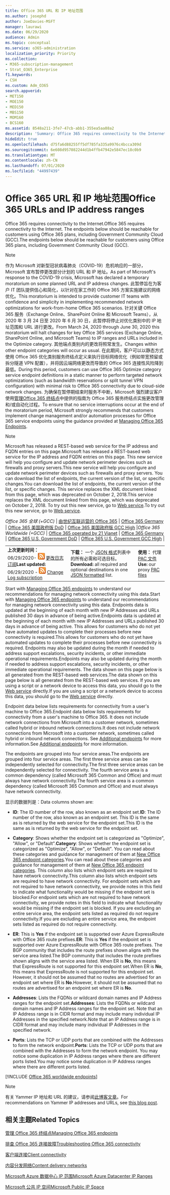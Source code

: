 ```yaml
---
title: Office 365 URL 和 IP 地址范围
ms.author: josephd
author: JoeDavies-MSFT
manager: laurawi
ms.date: 06/29/2020
audience: Admin
ms.topic: conceptual
ms.service: o365-administration
localization_priority: Priority
ms.collection:
- M365-subscription-management
- Strat_O365_Enterprise
f1.keywords:
- CSH
ms.custom: Adm_O365
search.appverid:
- MET150
- MOE150
- MED150
- MBS150
- MOM160
- BCS160
ms.assetid: 8548a211-3fe7-47cb-abb1-355ea5aa88a2
description: 'Summary: Office 365 requires connectivity to the Internet. The endpoints below should be reachable for customers using Office 365 plans, including Government Community Cloud (GCC).'
hideEdit: true
ms.openlocfilehash: d75fa6d88255ff5df785fa335a9976c4bcca309d
ms.sourcegitcommit: 6e608d957082244d1b4ffb47942e5847ec18c0b9
ms.translationtype: MT
ms.contentlocale: zh-CN
ms.lasthandoff: 07/01/2020
ms.locfileid: "44997439"
---
```

# <a name="office-365-urls-and-ip-address-ranges"></a><span data-ttu-id="6a7ce-104">Office 365 URL 和 IP 地址范围</span><span class="sxs-lookup"><span data-stu-id="6a7ce-104">Office 365 URLs and IP address ranges</span></span>

<span data-ttu-id="6a7ce-105">Office 365 requires connectivity to the Internet.</span><span class="sxs-lookup"><span data-stu-id="6a7ce-105">Office 365 requires connectivity to the Internet.</span></span> <span data-ttu-id="6a7ce-106">The endpoints below should be reachable for customers using Office 365 plans, including Government Community Cloud (GCC).</span><span class="sxs-lookup"><span data-stu-id="6a7ce-106">The endpoints below should be reachable for customers using Office 365 plans, including Government Community Cloud (GCC).</span></span>
  
> [!NOTE]
> <span data-ttu-id="6a7ce-107">作为 Microsoft 对新型冠状病毒肺炎（COVID-19）危机响应的一部分，Microsoft 宣布暂停更改部分计划的 URL 和 IP 地址。</span><span class="sxs-lookup"><span data-stu-id="6a7ce-107">As part of Microsoft's response to the COVID-19 crisis, Microsoft has declared a temporary moratorium on some planned URL and IP address changes.</span></span> <span data-ttu-id="6a7ce-108">此暂停旨在为客户 IT 团队提供信心和简化，以针对在家工作的 Office 365 方案实施建议的网络优化。</span><span class="sxs-lookup"><span data-stu-id="6a7ce-108">This moratorium is intended to provide customer IT teams with confidence and simplicity in implementing recommended network optimizations for work-from-home Office 365 scenarios.</span></span> <span data-ttu-id="6a7ce-109">针对关键 Office 365 服务（Exchange Online、SharePoint Online 和 Microsoft Teams），从 2020 年 3 月 24 日至 2020 年 6 月 30 日，此暂停将停止对优化类别中的 IP 地址范围和 URL 进行更改。</span><span class="sxs-lookup"><span data-stu-id="6a7ce-109">From March 24, 2020 through June 30, 2020 this moratorium will halt changes for key Office 365 services (Exchange Online, SharePoint Online, and Microsoft Teams) to IP ranges and URLs included in the Optimize category.</span></span> <span data-ttu-id="6a7ce-110">其他端点类别内的更改将照常发生。</span><span class="sxs-lookup"><span data-stu-id="6a7ce-110">Changes within other endpoint categories will occur as usual.</span></span> <span data-ttu-id="6a7ce-111">在此期间，客户可以以静态方式使用 Office 365 优化类别服务终结点定义来执行目标网络优化（例如带宽预留或拆分隧道 VPN 配置），并将因云端网络更改而导致的 Office 365 连接性风险降到最低。</span><span class="sxs-lookup"><span data-stu-id="6a7ce-111">During this period, customers can use Office 365 Optimize category service endpoint definitions in a static manner to perform targeted network optimizations (such as bandwidth reservations or split tunnel VPN configuration) with minimal risk to Office 365 connectivity due to cloud-side network changes.</span></span> <span data-ttu-id="6a7ce-112">为确保在暂停期结束时服务不中断，Microsoft 强烈建议客户使用[管理Office 365 终结点](managing-office-365-endpoints.md)中提供的指南为 Office 365 服务终结点实施更改管理和/或自动化过程。</span><span class="sxs-lookup"><span data-stu-id="6a7ce-112">To ensure that no service interruptions occur at the end of the moratorium period, Microsoft strongly recommends that customers implement change management and/or automation processes for Office 365 service endpoints using the guidance provided at [Managing Office 365 Endpoints](managing-office-365-endpoints.md).</span></span>

> [!NOTE]
> <span data-ttu-id="6a7ce-113">Microsoft has released a REST-based web service for the IP address and FQDN entries on this page.</span><span class="sxs-lookup"><span data-stu-id="6a7ce-113">Microsoft has released a REST-based web service for the IP address and FQDN entries on this page.</span></span> <span data-ttu-id="6a7ce-114">This new service will help you configure and update network perimeter devices such as firewalls and proxy servers.</span><span class="sxs-lookup"><span data-stu-id="6a7ce-114">This new service will help you configure and update network perimeter devices such as firewalls and proxy servers.</span></span> <span data-ttu-id="6a7ce-115">You can download the list of endpoints, the current version of the list, or specific changes.</span><span class="sxs-lookup"><span data-stu-id="6a7ce-115">You can download the list of endpoints, the current version of the list, or specific changes.</span></span> <span data-ttu-id="6a7ce-116">This service replaces the XML document linked from this page, which was deprecated on October 2, 2018.</span><span class="sxs-lookup"><span data-stu-id="6a7ce-116">This service replaces the XML document linked from this page, which was deprecated on October 2, 2018.</span></span> <span data-ttu-id="6a7ce-117">To try out this new service, go to [Web service](office-365-ip-web-service.md).</span><span class="sxs-lookup"><span data-stu-id="6a7ce-117">To try out this new service, go to [Web service](office-365-ip-web-service.md).</span></span>
  
<span data-ttu-id="6a7ce-118">*Office 365 全球 (+GCC)* | [由世纪互联运营的 Office 365](urls-and-ip-address-ranges-21vianet.md) | [Office 365 Germany](office-365-germany-endpoints.md) | [Office 365 美国政府版 DoD](office-365-u-s-government-dod-endpoints.md)  | [Office 365 美国政府版 GCC High](office-365-u-s-government-gcc-high-endpoints.md) |</span><span class="sxs-lookup"><span data-stu-id="6a7ce-118">*Office 365 Worldwide (+GCC)* | [Office 365 operated by 21 Vianet](urls-and-ip-address-ranges-21vianet.md) | [Office 365 Germany](office-365-germany-endpoints.md) | [Office 365 U.S. Government DoD](office-365-u-s-government-dod-endpoints.md)  | [Office 365 U.S. Government GCC High](office-365-u-s-government-gcc-high-endpoints.md) |</span></span>
  
||||
|:-----|:-----|:-----|
|<span data-ttu-id="6a7ce-119">**上次更新时间：** 06/29/2020- ![ RSS ](media/5dc6bb29-25db-4f44-9580-77c735492c4b.png) [更改日志订阅](https://endpoints.office.com/version/worldwide?allversions=true&format=rss&clientrequestid=b10c5ed1-bad1-445f-b386-b919946339a7)</span><span class="sxs-lookup"><span data-stu-id="6a7ce-119">**Last updated:** 06/29/2020 - ![RSS](media/5dc6bb29-25db-4f44-9580-77c735492c4b.png) [Change Log subscription](https://endpoints.office.com/version/worldwide?allversions=true&format=rss&clientrequestid=b10c5ed1-bad1-445f-b386-b919946339a7)</span></span> <br/> |<span data-ttu-id="6a7ce-120">**下载：** 一个 [JSON 格式](https://endpoints.office.com/endpoints/worldwide?clientrequestid=b10c5ed1-bad1-445f-b386-b919946339a7)列表中的所有必需和可选目标。</span><span class="sxs-lookup"><span data-stu-id="6a7ce-120">**Download:** all required and optional destinations in one [JSON formatted](https://endpoints.office.com/endpoints/worldwide?clientrequestid=b10c5ed1-bad1-445f-b386-b919946339a7) list.</span></span>  <br/> | <span data-ttu-id="6a7ce-121">**使用：** 代理 [PAC 文件](managing-office-365-endpoints.md#pacfiles)</span><span class="sxs-lookup"><span data-stu-id="6a7ce-121">**Use:** our proxy [PAC files](managing-office-365-endpoints.md#pacfiles)</span></span> <br/> |

 <span data-ttu-id="6a7ce-122">Start with [Managing Office 365 endpoints](managing-office-365-endpoints.md) to understand our recommendations for managing network connectivity using this data.</span><span class="sxs-lookup"><span data-stu-id="6a7ce-122">Start with [Managing Office 365 endpoints](managing-office-365-endpoints.md) to understand our recommendations for managing network connectivity using this data.</span></span> <span data-ttu-id="6a7ce-123">Endpoints data is updated at the beginning of each month with new IP Addresses and URLs published 30 days in advance of being active.</span><span class="sxs-lookup"><span data-stu-id="6a7ce-123">Endpoints data is updated at the beginning of each month with new IP Addresses and URLs published 30 days in advance of being active.</span></span> <span data-ttu-id="6a7ce-124">This allows for customers who do not yet have automated updates to complete their processes before new connectivity is required.</span><span class="sxs-lookup"><span data-stu-id="6a7ce-124">This allows for customers who do not yet have automated updates to complete their processes before new connectivity is required.</span></span> <span data-ttu-id="6a7ce-125">Endpoints may also be updated during the month if needed to address support escalations, security incidents, or other immediate operational requirements.</span><span class="sxs-lookup"><span data-stu-id="6a7ce-125">Endpoints may also be updated during the month if needed to address support escalations, security incidents, or other immediate operational requirements.</span></span> <span data-ttu-id="6a7ce-126">The data shown on this page below is all generated from the REST-based web services.</span><span class="sxs-lookup"><span data-stu-id="6a7ce-126">The data shown on this page below is all generated from the REST-based web services.</span></span> <span data-ttu-id="6a7ce-127">If you are using a script or a network device to access this data, you should go to the [Web service](office-365-ip-web-service.md) directly.</span><span class="sxs-lookup"><span data-stu-id="6a7ce-127">If you are using a script or a network device to access this data, you should go to the [Web service](office-365-ip-web-service.md) directly.</span></span>

<span data-ttu-id="6a7ce-128">Endpoint data below lists requirements for connectivity from a user's machine to Office 365.</span><span class="sxs-lookup"><span data-stu-id="6a7ce-128">Endpoint data below lists requirements for connectivity from a user's machine to Office 365.</span></span> <span data-ttu-id="6a7ce-129">It does not include network connections from Microsoft into a customer network, sometimes called hybrid or inbound network connections.</span><span class="sxs-lookup"><span data-stu-id="6a7ce-129">It does not include network connections from Microsoft into a customer network, sometimes called hybrid or inbound network connections.</span></span> <span data-ttu-id="6a7ce-130">See [Additional endpoints](additional-office365-ip-addresses-and-urls.md) for more information.</span><span class="sxs-lookup"><span data-stu-id="6a7ce-130">See [Additional endpoints](additional-office365-ip-addresses-and-urls.md) for more information.</span></span>

<span data-ttu-id="6a7ce-131">The endpoints are grouped into four service areas.</span><span class="sxs-lookup"><span data-stu-id="6a7ce-131">The endpoints are grouped into four service areas.</span></span> <span data-ttu-id="6a7ce-132">The first three service areas can be independently selected for connectivity.</span><span class="sxs-lookup"><span data-stu-id="6a7ce-132">The first three service areas can be independently selected for connectivity.</span></span> <span data-ttu-id="6a7ce-133">The fourth service area is a common dependency (called Microsoft 365 Common and Office) and must always have network connectivity.</span><span class="sxs-lookup"><span data-stu-id="6a7ce-133">The fourth service area is a common dependency (called Microsoft 365 Common and Office) and must always have network connectivity.</span></span>

<span data-ttu-id="6a7ce-134">显示的数据列是：</span><span class="sxs-lookup"><span data-stu-id="6a7ce-134">Data columns shown are:</span></span>

- <span data-ttu-id="6a7ce-135">**ID**: The ID number of the row, also known as an endpoint set.</span><span class="sxs-lookup"><span data-stu-id="6a7ce-135">**ID**: The ID number of the row, also known as an endpoint set.</span></span> <span data-ttu-id="6a7ce-136">This ID is the same as is returned by the web service for the endpoint set.</span><span class="sxs-lookup"><span data-stu-id="6a7ce-136">This ID is the same as is returned by the web service for the endpoint set.</span></span>

- <span data-ttu-id="6a7ce-137">**Category**: Shows whether the endpoint set is categorized as "Optimize", "Allow", or "Default".</span><span class="sxs-lookup"><span data-stu-id="6a7ce-137">**Category**: Shows whether the endpoint set is categorized as "Optimize", "Allow", or "Default".</span></span> <span data-ttu-id="6a7ce-138">You can read about these categories and guidance for management of them at [New Office 365 endpoint categories](https://docs.microsoft.com/office365/enterprise/office-365-network-connectivity-principles#new-office-365-endpoint-categories).</span><span class="sxs-lookup"><span data-stu-id="6a7ce-138">You can read about these categories and guidance for management of them at [New Office 365 endpoint categories](https://docs.microsoft.com/office365/enterprise/office-365-network-connectivity-principles#new-office-365-endpoint-categories).</span></span> <span data-ttu-id="6a7ce-139">This column also lists which endpoint sets are required to have network connectivity.</span><span class="sxs-lookup"><span data-stu-id="6a7ce-139">This column also lists which endpoint sets are required to have network connectivity.</span></span> <span data-ttu-id="6a7ce-140">For endpoint sets which are not required to have network connectivity, we provide notes in this field to indicate what functionality would be missing if the endpoint set is blocked.</span><span class="sxs-lookup"><span data-stu-id="6a7ce-140">For endpoint sets which are not required to have network connectivity, we provide notes in this field to indicate what functionality would be missing if the endpoint set is blocked.</span></span> <span data-ttu-id="6a7ce-141">If you are excluding an entire service area, the endpoint sets listed as required do not require connectivity.</span><span class="sxs-lookup"><span data-stu-id="6a7ce-141">If you are excluding an entire service area, the endpoint sets listed as required do not require connectivity.</span></span>

- <span data-ttu-id="6a7ce-142">**ER**: This is **Yes** if the endpoint set is supported over Azure ExpressRoute with Office 365 route prefixes.</span><span class="sxs-lookup"><span data-stu-id="6a7ce-142">**ER**: This is **Yes** if the endpoint set is supported over Azure ExpressRoute with Office 365 route prefixes.</span></span> <span data-ttu-id="6a7ce-143">The BGP community that includes the route prefixes shown aligns with the service area listed.</span><span class="sxs-lookup"><span data-stu-id="6a7ce-143">The BGP community that includes the route prefixes shown aligns with the service area listed.</span></span> <span data-ttu-id="6a7ce-144">When ER is **No**, this means that ExpressRoute is not supported for this endpoint set.</span><span class="sxs-lookup"><span data-stu-id="6a7ce-144">When ER is **No**, this means that ExpressRoute is not supported for this endpoint set.</span></span> <span data-ttu-id="6a7ce-145">However, it should not be assumed that no routes are advertised for an endpoint set where ER is **No**.</span><span class="sxs-lookup"><span data-stu-id="6a7ce-145">However, it should not be assumed that no routes are advertised for an endpoint set where ER is **No**.</span></span>

- <span data-ttu-id="6a7ce-146">**Addresses**: Lists the FQDNs or wildcard domain names and IP Address ranges for the endpoint set.</span><span class="sxs-lookup"><span data-stu-id="6a7ce-146">**Addresses**: Lists the FQDNs or wildcard domain names and IP Address ranges for the endpoint set.</span></span> <span data-ttu-id="6a7ce-147">Note that an IP Address range is in CIDR format and may include many individual IP Addresses in the specified network.</span><span class="sxs-lookup"><span data-stu-id="6a7ce-147">Note that an IP Address range is in CIDR format and may include many individual IP Addresses in the specified network.</span></span>
 
- <span data-ttu-id="6a7ce-148">**Ports**: Lists the TCP or UDP ports that are combined with the Addresses to form the network endpoint.</span><span class="sxs-lookup"><span data-stu-id="6a7ce-148">**Ports**: Lists the TCP or UDP ports that are combined with the Addresses to form the network endpoint.</span></span> <span data-ttu-id="6a7ce-149">You may notice some duplication in IP Address ranges where there are different ports listed.</span><span class="sxs-lookup"><span data-stu-id="6a7ce-149">You may notice some duplication in IP Address ranges where there are different ports listed.</span></span>

[!INCLUDE [Office 365 worldwide endpoints](./includes/office-365-worldwide-endpoints.md)]

>[!Note]
><span data-ttu-id="6a7ce-150">有关 Yammer IP 地址和 URL 的建议，请参阅[此博客文章](https://techcommunity.microsoft.com/t5/Yammer-Blog/Using-hard-coded-IP-addresses-for-Yammer-is-not-recommended/ba-p/276592)。</span><span class="sxs-lookup"><span data-stu-id="6a7ce-150">For recommendations on Yammer IP addresses and URLs, see [this blog post](https://techcommunity.microsoft.com/t5/Yammer-Blog/Using-hard-coded-IP-addresses-for-Yammer-is-not-recommended/ba-p/276592).</span></span>
>

## <a name="related-topics"></a><span data-ttu-id="6a7ce-151">相关主题</span><span class="sxs-lookup"><span data-stu-id="6a7ce-151">Related Topics</span></span>

[<span data-ttu-id="6a7ce-152">管理 Office 365 终结点</span><span class="sxs-lookup"><span data-stu-id="6a7ce-152">Managing Office 365 endpoints</span></span>](managing-office-365-endpoints.md)
  
[<span data-ttu-id="6a7ce-153">排查 Office 365 连接故障</span><span class="sxs-lookup"><span data-stu-id="6a7ce-153">Troubleshooting Office 365 connectivity</span></span>](https://support.office.com/article/d4088321-1c89-4b96-9c99-54c75cae2e6d.aspx)
  
[<span data-ttu-id="6a7ce-154">客户端连接</span><span class="sxs-lookup"><span data-stu-id="6a7ce-154">Client connectivity</span></span>](https://support.office.com/article/client-connectivity-4232abcf-4ae5-43aa-bfa1-9a078a99c78b)
  
[<span data-ttu-id="6a7ce-155">内容分发网络</span><span class="sxs-lookup"><span data-stu-id="6a7ce-155">Content delivery networks</span></span>](https://support.office.com/article/content-delivery-networks-0140f704-6614-49bb-aa6c-89b75dcd7f1f)
  
[<span data-ttu-id="6a7ce-156">Microsoft Azure 数据中心 IP 范围</span><span class="sxs-lookup"><span data-stu-id="6a7ce-156">Microsoft Azure Datacenter IP Ranges</span></span>](https://www.microsoft.com/download/details.aspx?id=41653)
  
[<span data-ttu-id="6a7ce-157">Microsoft 公共 IP 空间</span><span class="sxs-lookup"><span data-stu-id="6a7ce-157">Microsoft Public IP Space</span></span>](https://www.microsoft.com/download/details.aspx?id=53602)
